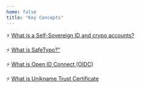 ```yaml
---
home: false
title: "Key Concepts"
---
```


:zap: [What is a Self-Sovereign ID and crypo accounts?](./what-is-ssid-cryptoaccount)

:zap: [What is SafeTypo?"](./what-is-safetypo)

:zap: [What is Open ID Connect (OIDC)](./what-is-oidc)

:zap: [What is Unikname Trust Certificate](./what-is-unikname-trust-certificate)

